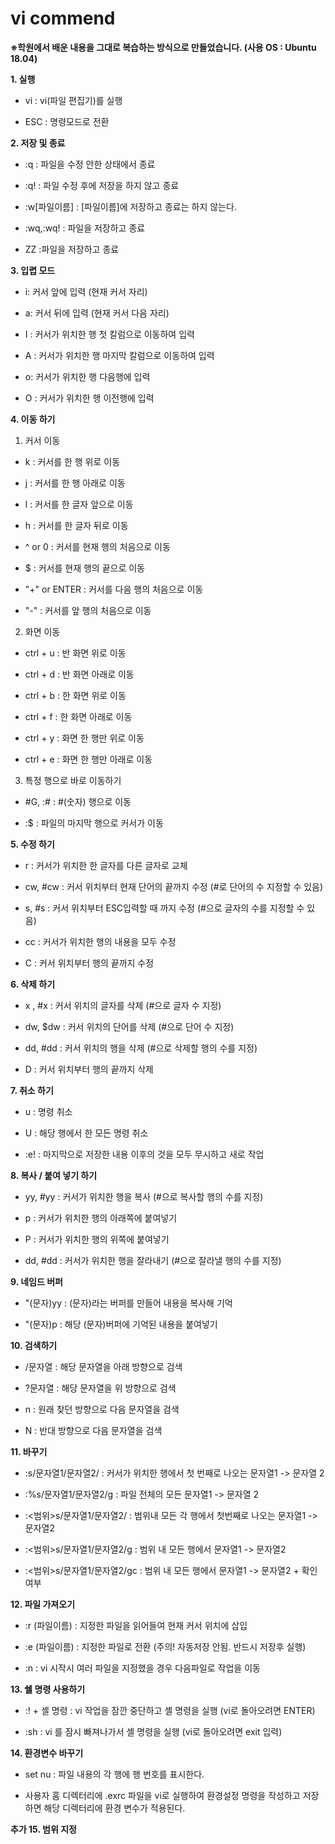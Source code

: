 # vi commend

**※학원에서 배운 내용을 그대로 복습하는 방식으로 만들었습니다. (사용 OS : Ubuntu 18.04)**

**1. 실행**

  * vi : vi(파일 편집기)를 실행
  
  * ESC : 명령모드로 전환

**2. 저장 및 종료**

  * :q : 파일을 수정 안한 상태에서 종료
  
  * :q! : 파일 수정 후에 저장을 하지 않고 종료
  
  * :w[파일이름] : [파일이름]에 저장하고 종료는 하지 않는다.
  
  * :wq,:wq! : 파일을 저장하고 종료
  
  * ZZ :파일을 저장하고 종료

**3. 입렵 모드** 

  * i: 커서 앞에 입력 (현재 커서 자리)
  
  * a: 커서 뒤에 입력 (현재 커서 다음 자리)
  
  * I : 커서가 위치한 행 첫 칼럼으로 이동하여 입력
  
  * A : 커서가 위치한 행 마지막 칼럼으로 이동하여 입력
  
  * o: 커서가 위치한 행 다음행에 입력
  
  * O : 커서가 위치한 행 이전행에 입력

**4. 이동 하기** 

   1) 커서 이동

   * k : 커서를 한 행 위로 이동
  
   * j : 커서를 한 행 아래로 이동
  
   * l : 커서를 한 글자 앞으로 이동
  
   * h : 커서를 한 글자 뒤로 이동
  
   * ^ or 0 : 커서를 현재 행의 처음으로 이동
  
   * $ : 커서를 현재 행의 끝으로 이동
  
   * "+" or ENTER : 커서를 다음 행의 처음으로 이동
  
   * "-" : 커서를 앞 행의 처음으로 이동
  
  2) 화면 이동
  
   * ctrl + u : 반 화면 위로 이동
   
   * ctrl + d : 반 화면 아래로 이동
  
   * ctrl + b :  한 화면 위로 이동
  
   * ctrl + f : 한 화면 아래로 이동
  
   * ctrl + y : 화면 한 행만 위로 이동
  
   * ctrl + e : 화면 한 행만 아래로 이동
  
  
   3)  특정 행으로 바로 이동하기
  
   * #G, :# : #(숫자) 행으로 이동
  
   * :$ : 파일의 마지막 행으로 커서가 이동
  

**5. 수정 하기** 

  * r : 커서가 위치한 한 글자를 다른 글자로 교체
  
  * cw, #cw : 커서 위치부터 현재 단어의 끝까지 수정 (#로 단어의 수 지정할 수 있음)
  
  * s, #s : 커서 위치부터 ESC입력할 때 까지 수정 (#으로 글자의 수를 지정할 수 있음)
  
  * cc : 커서가 위치한 행의 내용을 모두 수정
  
  * C : 커서 위치부터 행의 끝까지 수정

**6. 삭제 하기**

  * x , #x : 커서 위치의 글자를 삭제 (#으로 글자 수 지정)
  
  * dw, $dw : 커서 위치의 단어를 삭제 (#으로 단어 수 지정)

  * dd, #dd : 커서 위치의 행을 삭제 (#으로 삭제할 행의 수를 지정)
  
  * D : 커서 위치부터 행의 끝까지 삭제
  
**7. 취소 하기** 

  * u : 명령 취소
  
  * U : 해당 행에서 한 모든 명령 취소
  
  * :e! : 마지막으로 저장한 내용 이후의 것을 모두 무시하고 새로 작업

**8. 복사 / 붙여 넣기 하기** 

  * yy, #yy : 커서가 위치한 행을 복사 (#으로 복사할 행의 수를 지정)
  
  * p : 커서가 위치한 행의 아래쪽에 붙여넣기
  
  * P : 커서가 위치한 행의 위쪽에 붙여넣기
  
  * dd, #dd : 커서가 위치한 행을 잘라내기 (#으로 잘라낼 행의 수를 지정)

**9. 네임드 버퍼**

  * "(문자)yy : (문자)라는 버퍼를 만들어 내용을 복사해 기억
  
  * "(문자)p : 해당 (문자)버퍼에 기억된 내용을 붙여넣기


**10. 검색하기** 

  * /문자열 : 해당 문자열을 아래 방향으로 검색
  
  * ?문자열 : 해당 문자열을 위 방향으로 검색
  
  * n : 원래 찾던 방향으로 다음 문자열을 검색
  
  * N : 반대 방향으로 다음 문자열을 검색

**11. 바꾸기** 

  * :s/문자열1/문자열2/ : 커서가 위치한 행에서 첫 번째로 나오는 문자열1 -> 문자열 2
  
  * :%s/문자열1/문자열2/g : 파일 전체의 모든 문자열1 -> 문자열 2
  
  * :<범위>s/문자열1/문자열2/ : 범위내 모든 각 행에서 첫번째로 나오는 문자열1 -> 문자열2
  
  * :<범위>s/문자열1/문자열2/g : 범위 내 모든 행에서 문자열1 -> 문자열2
  
  * :<범위>s/문자열1/문자열2/gc : 범위 내 모든 행에서 문자열1 -> 문자열2  + 확인 여부

**12. 파일 가져오기**

  * :r (파일이름) : 지정한 파일을 읽어들여 현재 커서 위치에 삽입
  
  * :e (파일이름) : 지정한 파일로 전환 (주의! 자동저장 안됨. 반드시 저장후 실행)
  
  * :n : vi 시작시 여러 파일을 지정했을 경우 다음파일로 작업을 이동

**13. 쉘 명령 사용하기** 

  * :! + 셸 명령 : vi 작업을 잠깐 중단하고 셸 명령을 실행 (vi로 돌아오려면 ENTER)
  
  * :sh : vi 를 잠시 빠져나가서 셸 명령을 실행 (vi로 돌아오려면 exit 입력)
  

**14. 환경변수 바꾸기**

  * set nu : 파일 내용의 각 행에 행 번호를 표시한다. 
  
  * 사용자 홈 디렉터리에 .exrc 파일을 vi로 실행하여 환경설정 명령을 작성하고 저장하면 해당 디렉터리에 환경 변수가 적용된다.

**추가 15. 범위 지정**

